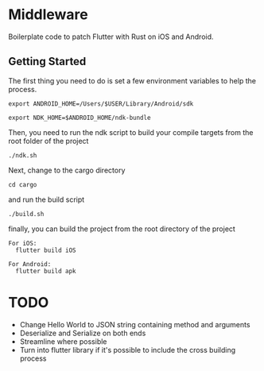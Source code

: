 # Middleware

Boilerplate code to patch Flutter with Rust on iOS and Android.

## Getting Started

The first thing you need to do is set a few environment variables to help the process.
```
export ANDROID_HOME=/Users/$USER/Library/Android/sdk

export NDK_HOME=$ANDROID_HOME/ndk-bundle
```

Then, you need to run the ndk script to build your compile targets from the root folder of the project

`./ndk.sh`

Next, change to the cargo directory

`cd cargo`

and run the build script

`./build.sh`

finally, you can build the project from the root directory of the project

```
For iOS:
  flutter build iOS

For Android:
  flutter build apk
```


# TODO
- Change Hello World to JSON string containing method and arguments
- Deserialize and Serialize on both ends
- Streamline where possible
- Turn into flutter library if it's possible to include the cross building process
